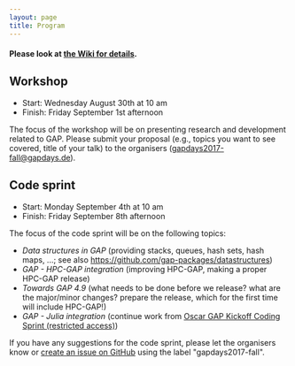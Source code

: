 ```yaml
---
layout: page
title: Program
---
```


#### Please look at [the Wiki for details](https://github.com/gapdays/gapdays2017-fall/wiki).


## Workshop
* Start: Wednesday August 30th at 10 am
* Finish: Friday September 1st afternoon

The focus of the workshop will be on presenting research and development related to GAP. Please submit your proposal (e.g., topics you want to see covered, title of your talk) to the organisers (<gapdays2017-fall@gapdays.de>).

## Code sprint
* Start: Monday September 4th at 10 am
* Finish: Friday September 8th afternoon

The focus of the code sprint will be on the following topics:

* _Data structures in GAP_ (providing stacks, queues, hash sets, hash maps, ...; see also <https://github.com/gap-packages/datastructures>)
* _GAP - HPC-GAP integration_ (improving HPC-GAP, making a proper HPC-GAP release)
* _Towards GAP 4.9_ (what needs to be done before we release? what are the major/minor changes? prepare the release, which for the first time will include HPC-GAP!)
* _GAP - Julia integration_ (continue work from [Oscar GAP Kickoff Coding Sprint (restricted access)](https://github.com/oscar-system/OSCAR/wiki/Oscar-GAP-Kickoff-Coding-Sprint))

If you have any suggestions for the code sprint, please let the organisers know or [create an issue on GitHub](https://github.com/gap-system/gap/issues) using the label "gapdays2017-fall".
